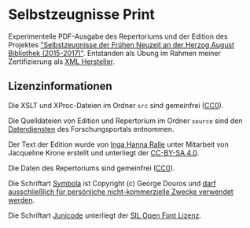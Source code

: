 # Selbstzeugnisse Print

Experimentelle PDF-Ausgabe des Repertoriums und der Edition des Projektes
["Selbstzeugnisse der Frühen Neuzeit an der Herzog August Bibliothek (2015-2017)"](http://selbstzeugnisse.hab.de). Entstanden
als Übung im Rahmen meiner Zertifizierung als
[XML Hersteller](https://www.data2type.de/home/xml-hersteller-zertifikat/).

## Lizenzinformationen

Die XSLT und XProc-Dateien im Ordner `src` sind gemeinfrei
([CC0](https://creativecommons.org/share-your-work/public-domain/cc0/)).

Die Quelldateien von Edition und Repertorium im Ordner `source` sind den
[Datendiensten](http://selbstzeugnisse.hab.de/dienste) des Forschungsportals entnommen.

Der Text der Edition wurde von [Inga Hanna Ralle](https://doi.org/10.1515/editio-2016-0009) unter Mitarbeit von
Jacqueline Krone erstellt und unterliegt der [CC-BY-SA 4.0](https://creativecommons.org/licenses/by-sa/4.0/).

Die Daten des Repertoriums sind gemeinfrei ([CC0](https://creativecommons.org/share-your-work/public-domain/cc0/)).

Die Schriftart [Symbola](http://users.teilar.gr/~g1951d/) ist Copyright (c) George Douros und [darf ausschließlich für
persönliche nicht-kommerzielle Zwecke verwendet werden](http://users.teilar.gr/~g1951d/License.pdf).

Die Schriftart [Junicode](http://junicode.sf.net) unterliegt der [SIL Open Font Lizenz](http://scripts.sil.org/OFL).

